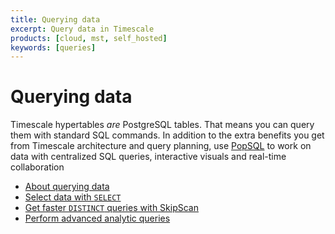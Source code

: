 ```yaml
---
title: Querying data
excerpt: Query data in Timescale
products: [cloud, mst, self_hosted]
keywords: [queries]
---
```


# Querying data

Timescale hypertables _are_ PostgreSQL tables. That means you can query them
with standard SQL commands. In addition to the extra benefits you get from Timescale architecture and query planning,
use [PopSQL](https://popsql.com/) to work on data with centralized SQL queries, interactive visuals and real-time collaboration

*   [About querying data][about-querying-data]
*   [Select data with `SELECT`][selecting-data]
*   [Get faster `DISTINCT` queries with SkipScan][skipscan]
*   [Perform advanced analytic queries][advanced-analytics]

[about-querying-data]: /use-timescale/:currentVersion:/query-data/about-query-data/
[advanced-analytics]: /use-timescale/:currentVersion:/query-data/advanced-analytic-queries/
[selecting-data]: /use-timescale/:currentVersion:/query-data/select/
[skipscan]: /use-timescale/:currentVersion:/query-data/skipscan/
